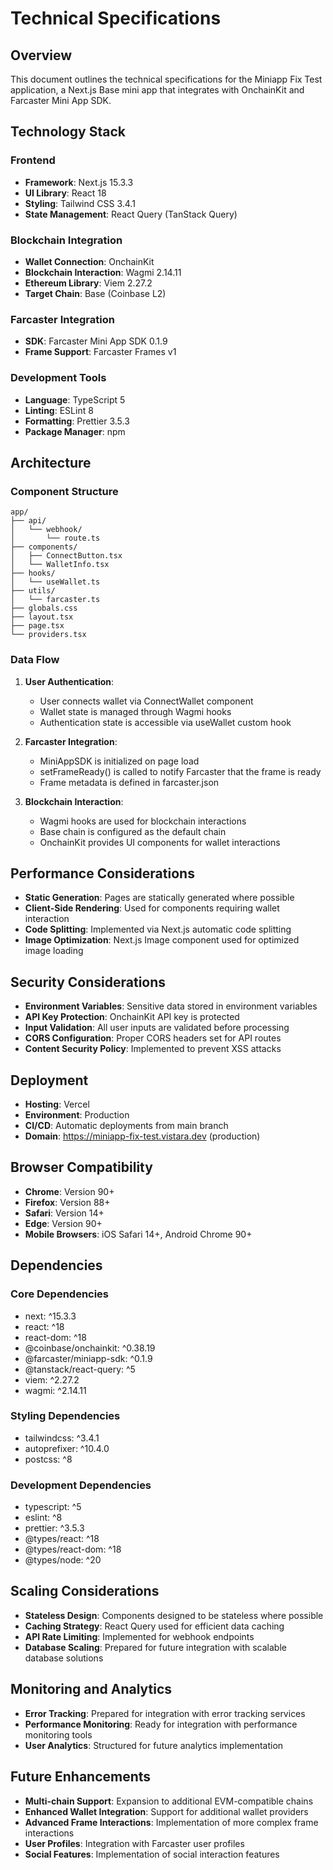 # Technical Specifications

## Overview

This document outlines the technical specifications for the Miniapp Fix Test application, a Next.js Base mini app that integrates with OnchainKit and Farcaster Mini App SDK.

## Technology Stack

### Frontend
- **Framework**: Next.js 15.3.3
- **UI Library**: React 18
- **Styling**: Tailwind CSS 3.4.1
- **State Management**: React Query (TanStack Query)

### Blockchain Integration
- **Wallet Connection**: OnchainKit
- **Blockchain Interaction**: Wagmi 2.14.11
- **Ethereum Library**: Viem 2.27.2
- **Target Chain**: Base (Coinbase L2)

### Farcaster Integration
- **SDK**: Farcaster Mini App SDK 0.1.9
- **Frame Support**: Farcaster Frames v1

### Development Tools
- **Language**: TypeScript 5
- **Linting**: ESLint 8
- **Formatting**: Prettier 3.5.3
- **Package Manager**: npm

## Architecture

### Component Structure

```
app/
├── api/
│   └── webhook/
│       └── route.ts
├── components/
│   ├── ConnectButton.tsx
│   └── WalletInfo.tsx
├── hooks/
│   └── useWallet.ts
├── utils/
│   └── farcaster.ts
├── globals.css
├── layout.tsx
├── page.tsx
└── providers.tsx
```

### Data Flow

1. **User Authentication**:
   - User connects wallet via ConnectWallet component
   - Wallet state is managed through Wagmi hooks
   - Authentication state is accessible via useWallet custom hook

2. **Farcaster Integration**:
   - MiniAppSDK is initialized on page load
   - setFrameReady() is called to notify Farcaster that the frame is ready
   - Frame metadata is defined in farcaster.json

3. **Blockchain Interaction**:
   - Wagmi hooks are used for blockchain interactions
   - Base chain is configured as the default chain
   - OnchainKit provides UI components for wallet interactions

## Performance Considerations

- **Static Generation**: Pages are statically generated where possible
- **Client-Side Rendering**: Used for components requiring wallet interaction
- **Code Splitting**: Implemented via Next.js automatic code splitting
- **Image Optimization**: Next.js Image component used for optimized image loading

## Security Considerations

- **Environment Variables**: Sensitive data stored in environment variables
- **API Key Protection**: OnchainKit API key is protected
- **Input Validation**: All user inputs are validated before processing
- **CORS Configuration**: Proper CORS headers set for API routes
- **Content Security Policy**: Implemented to prevent XSS attacks

## Deployment

- **Hosting**: Vercel
- **Environment**: Production
- **CI/CD**: Automatic deployments from main branch
- **Domain**: https://miniapp-fix-test.vistara.dev (production)

## Browser Compatibility

- **Chrome**: Version 90+
- **Firefox**: Version 88+
- **Safari**: Version 14+
- **Edge**: Version 90+
- **Mobile Browsers**: iOS Safari 14+, Android Chrome 90+

## Dependencies

### Core Dependencies
- next: ^15.3.3
- react: ^18
- react-dom: ^18
- @coinbase/onchainkit: ^0.38.19
- @farcaster/miniapp-sdk: ^0.1.9
- @tanstack/react-query: ^5
- viem: ^2.27.2
- wagmi: ^2.14.11

### Styling Dependencies
- tailwindcss: ^3.4.1
- autoprefixer: ^10.4.0
- postcss: ^8

### Development Dependencies
- typescript: ^5
- eslint: ^8
- prettier: ^3.5.3
- @types/react: ^18
- @types/react-dom: ^18
- @types/node: ^20

## Scaling Considerations

- **Stateless Design**: Components designed to be stateless where possible
- **Caching Strategy**: React Query used for efficient data caching
- **API Rate Limiting**: Implemented for webhook endpoints
- **Database Scaling**: Prepared for future integration with scalable database solutions

## Monitoring and Analytics

- **Error Tracking**: Prepared for integration with error tracking services
- **Performance Monitoring**: Ready for integration with performance monitoring tools
- **User Analytics**: Structured for future analytics implementation

## Future Enhancements

- **Multi-chain Support**: Expansion to additional EVM-compatible chains
- **Enhanced Wallet Integration**: Support for additional wallet providers
- **Advanced Frame Interactions**: Implementation of more complex frame interactions
- **User Profiles**: Integration with Farcaster user profiles
- **Social Features**: Implementation of social interaction features

